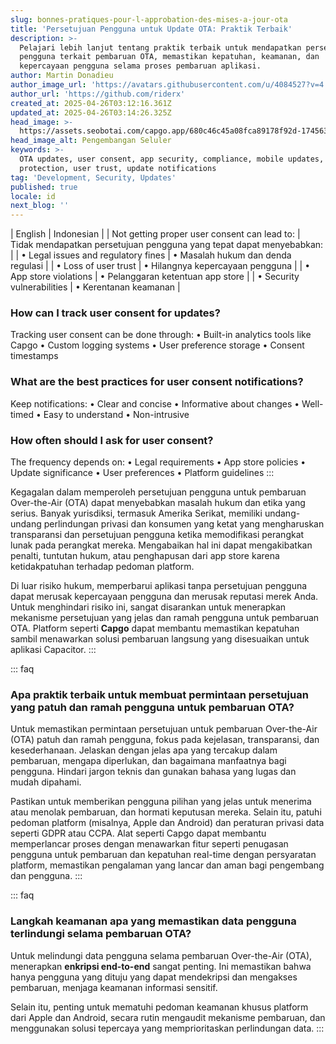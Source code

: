 ```yaml
---
slug: bonnes-pratiques-pour-l-approbation-des-mises-a-jour-ota
title: 'Persetujuan Pengguna untuk Update OTA: Praktik Terbaik'
description: >-
  Pelajari lebih lanjut tentang praktik terbaik untuk mendapatkan persetujuan
  pengguna terkait pembaruan OTA, memastikan kepatuhan, keamanan, dan
  kepercayaan pengguna selama proses pembaruan aplikasi.
author: Martin Donadieu
author_image_url: 'https://avatars.githubusercontent.com/u/4084527?v=4'
author_url: 'https://github.com/riderx'
created_at: 2025-04-26T03:12:16.361Z
updated_at: 2025-04-26T03:14:26.325Z
head_image: >-
  https://assets.seobotai.com/capgo.app/680c46c45a08fca89178f92d-1745637266325.jpg
head_image_alt: Pengembangan Seluler
keywords: >-
  OTA updates, user consent, app security, compliance, mobile updates, data
  protection, user trust, update notifications
tag: 'Development, Security, Updates'
published: true
locale: id
next_blog: ''
---
```

| English | Indonesian |
| Not getting proper user consent can lead to: | Tidak mendapatkan persetujuan pengguna yang tepat dapat menyebabkan: |
| • Legal issues and regulatory fines | • Masalah hukum dan denda regulasi |
| • Loss of user trust | • Hilangnya kepercayaan pengguna | 
| • App store violations | • Pelanggaran ketentuan app store |
| • Security vulnerabilities | • Kerentanan keamanan |

### How can I track user consent for updates?

Tracking user consent can be done through:
• Built-in analytics tools like Capgo
• Custom logging systems
• User preference storage
• Consent timestamps

### What are the best practices for user consent notifications?

Keep notifications:
• Clear and concise
• Informative about changes
• Well-timed
• Easy to understand
• Non-intrusive

### How often should I ask for user consent?

The frequency depends on:
• Legal requirements
• App store policies
• Update significance
• User preferences
• Platform guidelines
:::

Kegagalan dalam memperoleh persetujuan pengguna untuk pembaruan Over-the-Air (OTA) dapat menyebabkan masalah hukum dan etika yang serius. Banyak yurisdiksi, termasuk Amerika Serikat, memiliki undang-undang perlindungan privasi dan konsumen yang ketat yang mengharuskan transparansi dan persetujuan pengguna ketika memodifikasi perangkat lunak pada perangkat mereka. Mengabaikan hal ini dapat mengakibatkan penalti, tuntutan hukum, atau penghapusan dari app store karena ketidakpatuhan terhadap pedoman platform.

Di luar risiko hukum, memperbarui aplikasi tanpa persetujuan pengguna dapat merusak kepercayaan pengguna dan merusak reputasi merek Anda. Untuk menghindari risiko ini, sangat disarankan untuk menerapkan mekanisme persetujuan yang jelas dan ramah pengguna untuk pembaruan OTA. Platform seperti **Capgo** dapat membantu memastikan kepatuhan sambil menawarkan solusi pembaruan langsung yang disesuaikan untuk aplikasi Capacitor.
:::

::: faq
### Apa praktik terbaik untuk membuat permintaan persetujuan yang patuh dan ramah pengguna untuk pembaruan OTA?

Untuk memastikan permintaan persetujuan untuk pembaruan Over-the-Air (OTA) patuh dan ramah pengguna, fokus pada kejelasan, transparansi, dan kesederhanaan. Jelaskan dengan jelas apa yang tercakup dalam pembaruan, mengapa diperlukan, dan bagaimana manfaatnya bagi pengguna. Hindari jargon teknis dan gunakan bahasa yang lugas dan mudah dipahami.

Pastikan untuk memberikan pengguna pilihan yang jelas untuk menerima atau menolak pembaruan, dan hormati keputusan mereka. Selain itu, patuhi pedoman platform (misalnya, Apple dan Android) dan peraturan privasi data seperti GDPR atau CCPA. Alat seperti Capgo dapat membantu memperlancar proses dengan menawarkan fitur seperti penugasan pengguna untuk pembaruan dan kepatuhan real-time dengan persyaratan platform, memastikan pengalaman yang lancar dan aman bagi pengembang dan pengguna.
:::

::: faq
### Langkah keamanan apa yang memastikan data pengguna terlindungi selama pembaruan OTA?

Untuk melindungi data pengguna selama pembaruan Over-the-Air (OTA), menerapkan **enkripsi end-to-end** sangat penting. Ini memastikan bahwa hanya pengguna yang dituju yang dapat mendekripsi dan mengakses pembaruan, menjaga keamanan informasi sensitif.

Selain itu, penting untuk mematuhi pedoman keamanan khusus platform dari Apple dan Android, secara rutin mengaudit mekanisme pembaruan, dan menggunakan solusi tepercaya yang memprioritaskan perlindungan data.
:::
